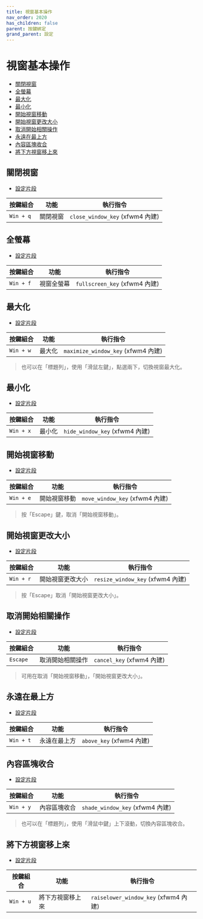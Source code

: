 ```yaml
---
title: 視窗基本操作
nav_order: 2020
has_children: false
parent: 按鍵綁定
grand_parent: 設定
---
```



# 視窗基本操作

* [關閉視窗](#關閉視窗)
* [全螢幕](#全螢幕)
* [最大化](#最大化)
* [最小化](#最小化)
* [開始視窗移動](#開始視窗移動)
* [開始視窗更改大小](#開始視窗更改大小)
* [取消開始相關操作](#取消開始相關操作)
* [永遠在最上方](#永遠在最上方)
* [內容區塊收合](#內容區塊收合)
* [將下方視窗移上來](#將下方視窗移上來)


## 關閉視窗

* [設定片段](https://github.com/samwhelp/ultramarine-xfce-adjustment/tree/main/prototype/main/xfce-config/Main/asset/overlay/etc/skel/.config/xfce4/xfconf/xfce-perchannel-xml/xfce4-keyboard-shortcuts.xml#L186)

| 按鍵組合          | 功能     | 執行指令         |
| ----------------- | -------- | ---------------- |
| `Win + q`         | 關閉視窗 | `close_window_key` (xfwm4 內建) |


## 全螢幕

* [設定片段](https://github.com/samwhelp/ultramarine-xfce-adjustment/tree/main/prototype/main/xfce-config/Main/asset/overlay/etc/skel/.config/xfce4/xfconf/xfce-perchannel-xml/xfce4-keyboard-shortcuts.xml#L229)

| 按鍵組合  | 功能       | 執行指令                      |
| --------- | ---------- | ----------------------------- |
| `Win + f` | 視窗全螢幕 | `fullscreen_key` (xfwm4 內建) |


## 最大化

* [設定片段](https://github.com/samwhelp/ultramarine-xfce-adjustment/tree/main/prototype/main/xfce-config/Main/asset/overlay/etc/skel/.config/xfce4/xfconf/xfce-perchannel-xml/xfce4-keyboard-shortcuts.xml#L187)

| 按鍵組合  | 功能       | 執行指令                      |
| --------- | ---------- | ----------------------------- |
| `Win + w` | 最大化 | `maximize_window_key` (xfwm4 內建) |

> 也可以在「標題列」，使用「滑鼠左鍵」，點選兩下，切換視窗最大化。

## 最小化

* [設定片段](https://github.com/samwhelp/ultramarine-xfce-adjustment/tree/main/prototype/main/xfce-config/Main/asset/overlay/etc/skel/.config/xfce4/xfconf/xfce-perchannel-xml/xfce4-keyboard-shortcuts.xml#L188)

| 按鍵組合  | 功能       | 執行指令                      |
| --------- | ---------- | ----------------------------- |
| `Win + x` | 最小化 | `hide_window_key` (xfwm4 內建) |


## 開始視窗移動

* [設定片段](https://github.com/samwhelp/ultramarine-xfce-adjustment/tree/main/prototype/main/xfce-config/Main/asset/overlay/etc/skel/.config/xfce4/xfconf/xfce-perchannel-xml/xfce4-keyboard-shortcuts.xml#L189)

| 按鍵組合  | 功能       | 執行指令                      |
| --------- | ---------- | ----------------------------- |
| `Win + e` | 開始視窗移動 | `move_window_key` (xfwm4 內建) |

> 按「Escape」鍵，取消「開始視窗移動」。


## 開始視窗更改大小

* [設定片段](https://github.com/samwhelp/ultramarine-xfce-adjustment/tree/main/prototype/main/xfce-config/Main/asset/overlay/etc/skel/.config/xfce4/xfconf/xfce-perchannel-xml/xfce4-keyboard-shortcuts.xml#L190)

| 按鍵組合  | 功能       | 執行指令                      |
| --------- | ---------- | ----------------------------- |
| `Win + r` | 開始視窗更改大小 | `resize_window_key` (xfwm4 內建) |

> 按「Escape」取消「開始視窗更改大小」。


## 取消開始相關操作

* [設定片段](https://github.com/samwhelp/ultramarine-xfce-adjustment/tree/main/prototype/main/xfce-config/Main/asset/overlay/etc/skel/.config/xfce4/xfconf/xfce-perchannel-xml/xfce4-keyboard-shortcuts.xml#L167)

| 按鍵組合  | 功能       | 執行指令                      |
| --------- | ---------- | ----------------------------- |
| `Escape` | 取消開始相關操作 | `cancel_key` (xfwm4 內建) |


> 可用在取消「開始視窗移動」，「開始視窗更改大小」。


## 永遠在最上方

* [設定片段](https://github.com/samwhelp/ultramarine-xfce-adjustment/tree/main/prototype/main/xfce-config/Main/asset/overlay/etc/skel/.config/xfce4/xfconf/xfce-perchannel-xml/xfce4-keyboard-shortcuts.xml#L208)

| 按鍵組合  | 功能       | 執行指令                      |
| --------- | ---------- | ----------------------------- |
| `Win + t` | 永遠在最上方 | `above_key` (xfwm4 內建) |


## 內容區塊收合

* [設定片段](https://github.com/samwhelp/ultramarine-xfce-adjustment/tree/main/prototype/main/xfce-config/Main/asset/overlay/etc/skel/.config/xfce4/xfconf/xfce-perchannel-xml/xfce4-keyboard-shortcuts.xml#L204)

| 按鍵組合  | 功能       | 執行指令                      |
| --------- | ---------- | ----------------------------- |
| `Win + y` | 內容區塊收合 | `shade_window_key` (xfwm4 內建) |


> 也可以在「標題列」，使用「滑鼠中鍵」上下滾動，切換內容區塊收合。


## 將下方視窗移上來

* [設定片段](https://github.com/samwhelp/ultramarine-xfce-adjustment/tree/main/prototype/main/xfce-config/Main/asset/overlay/etc/skel/.config/xfce4/xfconf/xfce-perchannel-xml/xfce4-keyboard-shortcuts.xml#L205)

| 按鍵組合  | 功能       | 執行指令                      |
| --------- | ---------- | ----------------------------- |
| `Win + u` | 將下方視窗移上來 | `raiselower_window_key` (xfwm4 內建) |
